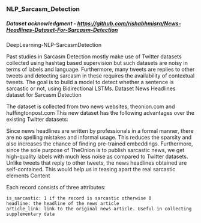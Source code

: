 ### NLP_Sarcasm_Detection

##### Dataset acknowledgment - https://github.com/rishabhmisra/News-Headlines-Dataset-For-Sarcasm-Detection

DeepLearning-NLP-SarcasmDetection

Past studies in Sarcasm Detection mostly make use of Twitter datasets collected using hashtag based supervision but such datasets are noisy in terms of labels and language. Furthermore, many tweets are replies to other tweets and detecting sarcasm in these requires the availability of contextual tweets. The goal is to build a model to detect whether a sentence is sarcastic or not, using Bidirectional LSTMs.
Dataset
News Headlines dataset for Sarcasm Detection

The dataset is collected from two news websites, theonion.com and huffingtonpost.com This new dataset has the following advantages over the existing Twitter datasets:

Since news headlines are written by professionals in a formal manner, there are no spelling mistakes and informal usage. This reduces the sparsity and also increases the chance of finding pre-trained embeddings. Furthermore, since the sole purpose of TheOnion is to publish sarcastic news, we get high-quality labels with much less noise as compared to Twitter datasets. Unlike tweets that reply to other tweets, the news headlines obtained are self-contained. This would help us in teasing apart the real sarcastic elements
Content

Each record consists of three attributes:

    is_sarcastic: 1 if the record is sarcastic otherwise 0
    headline: the headline of the news article
    article_link: link to the original news article. Useful in collecting supplementary data
